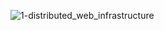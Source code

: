 ![1-distributed_web_infrastructure](https://github.com/Zahra11Mosbal11/alx-system_engineering-devops/assets/107762291/ecf342df-a255-47ce-b0ce-06c6310c20cc)
